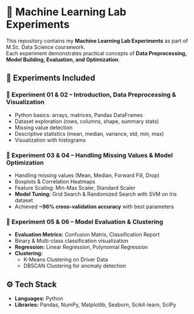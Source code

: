 # 📘 Machine Learning Lab Experiments

This repository contains my **Machine Learning Lab Experiments** as part of M.Sc. Data Science coursework.  
Each experiment demonstrates practical concepts of **Data Preprocessing, Model Building, Evaluation, and Optimization**.

## 📂 Experiments Included

### 🔹 Experiment 01 & 02 – Introduction, Data Preprocessing & Visualization
- Python basics: arrays, matrices, Pandas DataFrames  
- Dataset exploration (rows, columns, shape, summary stats)  
- Missing value detection  
- Descriptive statistics (mean, median, variance, std, min, max)  
- Visualization with histograms  

### 🔹 Experiment 03 & 04 – Handling Missing Values & Model Optimization
- Handling missing values (Mean, Median, Forward Fill, Drop)  
- Boxplots & Correlation Heatmaps  
- Feature Scaling: Min-Max Scaler, Standard Scaler  
- **Model Tuning:** Grid Search & Randomized Search with SVM on Iris dataset  
- Achieved **~96% cross-validation accuracy** with best parameters  

### 🔹 Experiment 05 & 06 – Model Evaluation & Clustering
- **Evaluation Metrics:** Confusion Matrix, Classification Report  
- Binary & Multi-class classification visualization  
- **Regression:** Linear Regression, Polynomial Regression  
- **Clustering:**  
  - K-Means Clustering on Driver Data  
  - DBSCAN Clustering for anomaly detection  


## ⚙️ Tech Stack
- **Languages:** Python  
- **Libraries:** Pandas, NumPy, Matplotlib, Seaborn, Scikit-learn, SciPy  
